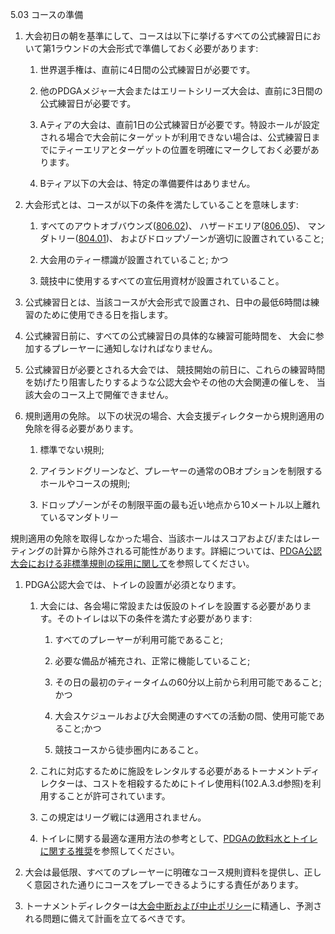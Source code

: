 5.03 コースの準備

1. 大会初日の朝を基準にして、コースは以下に挙げるすべての公式練習日において第1ラウンドの大会形式で準備しておく必要があります:

	1. 世界選手権は、直前に4日間の公式練習日が必要です。

	1. 他のPDGAメジャー大会またはエリートシリーズ大会は、直前に3日間の公式練習日が必要です。

	1. Aティアの大会は、直前1日の公式練習日が必要です。特設ホールが設定される場合で大会前にターゲットが利用できない場合は、公式練習日までにティーエリアとターゲットの位置を明確にマークしておく必要があります。

	1. Bティア以下の大会は、特定の準備要件はありません。

1. 大会形式とは、コースが以下の条件を満たしていることを意味します:

	1. すべてのアウトオブバウンズ([806.02]())、
    ハザードエリア([806.05]())、
    マンダトリー([804.01]())、
    およびドロップゾーンが適切に設置されていること;

	1. 大会用のティー標識が設置されていること; かつ

	1. 競技中に使用するすべての宣伝用資材が設置されていること。

1. 公式練習日とは、当該コースが大会形式で設置され、日中の最低6時間は練習のために使用できる日を指します。

1. 公式練習日前に、すべての公式練習日の具体的な練習可能時間を、
大会に参加するプレーヤーに通知しなければなりません。

1. 公式練習日が必要とされる大会では、
競技開始の前日に、これらの練習時間を妨げたり阻害したりするような公認大会やその他の大会関連の催しを、
当該大会のコース上で開催できません。

1. 規則適用の免除。
以下の状況の場合、大会支援ディレクターから規則適用の免除を得る必要があります。

	1. 標準でない規則;

	1. アイランドグリーンなど、プレーヤーの通常のOBオプションを制限するホールやコースの規則;

	1. ドロップゾーンがその制限平面の最も近い地点から10メートル以上離れているマンダトリー

規則適用の免除を取得しなかった場合、当該ホールはスコアおよび/またはレーティングの計算から除外される可能性があります。詳細については、[PDGA公認大会における非標準規則の採用に関して](dgjapan/nonstandards)を参照してください。

1. PDGA公認大会では、トイレの設置が必須となります。

    1. 大会には、各会場に常設または仮設のトイレを設置する必要があります。そのトイレは以下の条件を満たす必要があります:

        1. すべてのプレーヤーが利用可能であること;

        1. 必要な備品が補充され、正常に機能していること;

        1. その日の最初のティータイムの60分以上前から利用可能であること;かつ

        1. 大会スケジュールおよび大会関連のすべての活動の間、使用可能であること;かつ

        1. 競技コースから徒歩圏内にあること。

    1. これに対応するために施設をレンタルする必要があるトーナメントディレクターは、コストを相殺するためにトイレ使用料(102.A.3.d参照)を利用することが許可されています。

    1. この規定はリーグ戦には適用されません。

    1. トイレに関する最適な運用方法の参考として、[PDGAの飲料水とトイレに関する推奨]()を参照してください。

1. 大会は最低限、すべてのプレーヤーに明確なコース規則資料を提供し、正しく意図された通りにコースをプレーできるようにする責任があります。

1. トーナメントディレクターは[大会中断および中止ポリシー]()に精通し、予測される問題に備えて計画を立てるべきです。
